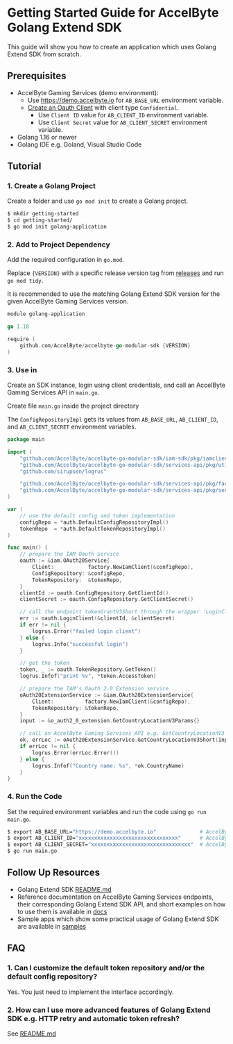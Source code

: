 # Getting Started Guide for AccelByte Golang Extend SDK

This guide will show you how to create an application which uses Golang Extend SDK from scratch.

## Prerequisites

* AccelByte Gaming Services (demo environment):
    * Use https://demo.accelbyte.io for `AB_BASE_URL` environment variable.
    * [Create an Oauth Client](https://docs.accelbyte.io/guides/access/iam-client.html#create-a-client) with client type `Confidential`.
        * Use `Client ID` value for `AB_CLIENT_ID` environment variable.
        * Use `Client Secret` value for `AB_CLIENT_SECRET` environment variable.
* Golang 1.16 or newer
* Golang IDE e.g. Goland, Visual Studio Code

## Tutorial

### 1. Create a Golang Project

Create a folder and use `go mod init` to create a Golang project.

```bash
$ mkdir getting-started
$ cd getting-started/
$ go mod init golang-application
```

### 2. Add to Project Dependency

Add the required configuration in `go.mod`. 

Replace `{VERSION}` with a specific release version tag from [releases](https://github.com/AccelByte/accelbyte-go-modular-sdk/releases) and run `go mod tidy`.

It is recommended to use the matching Golang Extend SDK version for the given AccelByte Gaming Services version.

```go
module golang-application

go 1.18

require (
    github.com/AccelByte/accelbyte-go-modular-sdk {VERSION}
)
```

### 3. Use in 

Create an SDK instance, login using client credentials, and call an AccelByte Gaming Services API in `main.go`.

Create file `main.go` inside the project directory

The `ConfigRepositoryImpl` gets its values from `AB_BASE_URL`, `AB_CLIENT_ID`, and `AB_CLIENT_SECRET` environment variables.

```go
package main

import (
	"github.com/AccelByte/accelbyte-go-modular-sdk/iam-sdk/pkg/iamclient/o_auth2_0_extension"
	"github.com/AccelByte/accelbyte-go-modular-sdk/services-api/pkg/utils/auth"
	"github.com/sirupsen/logrus"

	"github.com/AccelByte/accelbyte-go-modular-sdk/services-api/pkg/factory"
	"github.com/AccelByte/accelbyte-go-modular-sdk/services-api/pkg/service/iam"
)

var (
	// use the default config and token implementation
	configRepo = *auth.DefaultConfigRepositoryImpl()
	tokenRepo  = *auth.DefaultTokenRepositoryImpl()
)

func main() {
	// prepare the IAM Oauth service
	oauth := &iam.OAuth20Service{
		Client:           factory.NewIamClient(&configRepo),
		ConfigRepository: &configRepo,
		TokenRepository:  &tokenRepo,
	}
	clientId := oauth.ConfigRepository.GetClientId()
	clientSecret := oauth.ConfigRepository.GetClientSecret()

	// call the endpoint tokenGrantV3Short through the wrapper 'LoginClient'
	err := oauth.LoginClient(&clientId, &clientSecret)
	if err != nil {
		logrus.Error("failed login client")
	} else {
		logrus.Info("successful login")
	}

	// get the token
	token, _ := oauth.TokenRepository.GetToken()
	logrus.Infof("print %v", *token.AccessToken)

	// prepare the IAM's Oauth 2.0 Extension service
	oAuth20ExtensionService := &iam.OAuth20ExtensionService{
		Client:          factory.NewIamClient(&configRepo),
		TokenRepository: &tokenRepo,
	}
	input := &o_auth2_0_extension.GetCountryLocationV3Params{}

	// call an AccelByte Gaming Services API e.g. GetCountryLocationV3
	ok, errLoc := oAuth20ExtensionService.GetCountryLocationV3Short(input)
	if errLoc != nil {
		logrus.Error(errLoc.Error())
	} else {
		logrus.Infof("Country name: %s", *ok.CountryName)
	}
}
```

### 4. Run the Code

Set the required environment variables and run the code using `go run main.go`.

```bash
$ export AB_BASE_URL="https://demo.accelbyte.io"              # AccelByte Gaming Services Base URL e.g. demo environment
$ export AB_CLIENT_ID="xxxxxxxxxxxxxxxxxxxxxxxxxxxxxxxx"      # AccelByte Gaming Services OAuth Client ID
$ export AB_CLIENT_SECRET="xxxxxxxxxxxxxxxxxxxxxxxxxxxxxxxx"  # AccelByte Gaming Services OAuth Client Secret
$ go run main.go
```

## Follow Up Resources

* Golang Extend SDK [README.md](https://github.com/AccelByte/accelbyte-go-modular-sdk/blob/main/README.md)
* Reference documentation on AccelByte Gaming Services endpoints, their corresponding Golang Extend SDK API, and short examples on how to use them is available in [docs](https://github.com/AccelByte/accelbyte-go-modular-sdk/blob/main/docs)
* Sample apps which show some practical usage of Golang Extend SDK are available in [samples](https://github.com/AccelByte/accelbyte-go-modular-sdk/blob/main/samples)

## FAQ

### 1. Can I customize the default token repository and/or the default config repository?

Yes. You just need to implement the interface accordingly.

### 2. How can I use more advanced features of Golang Extend SDK e.g. HTTP retry and automatic token refresh? 

See [README.md](https://github.com/AccelByte/accelbyte-go-modular-sdk/blob/main/README.md)
